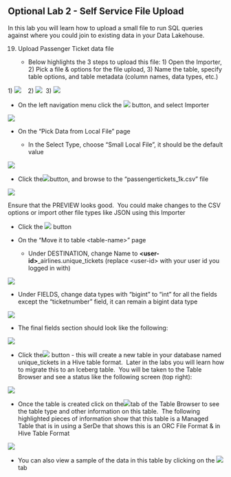 ## Optional Lab 2 - Self Service File Upload

In this lab you will learn how to upload a small file to run SQL queries against where you could join to existing data in your Data Lakehouse.

19. Upload Passenger Ticket data file

    - Below highlights the 3 steps to upload this file: 1) Open the Importer, 2) Pick a file & options for the file upload, 3) Name the table, specify table options, and table metadata (column names, data types, etc.)

1\) ![](https://lh7-us.googleusercontent.com/NzrxrXBz8hN20vE-XDZ_Cc3Y4JyKM5l7tjJtZakRXX09gSy5ZAn2OIYtJVWwHCNSLvI0v8AksZ_6eEWtl4UtG2oXyjd9LkfAqntW8lViLpK2Gwyvter_0n2iTWJK-6zVdm5glCYDFNX_DrzOMoWRfhU)    2) ![](https://lh7-us.googleusercontent.com/EI7MJyqNc6WlwfPYW5LErtyWBT4HdVPTcUk4qUOrXL4W_NVkNAHUQ0usqFdinNANvSW3_BF2avnmMCoB5hYDpwB38BXlCWWFdpjl_bnuK5xM4ak_eWevqf2s98oGLM5-RizStFSjYL9Z7sYqFYG__To)  3) ![](https://lh7-us.googleusercontent.com/eJ2Y_KRiCDKLWNCWVt4YjrymXpSS-2FpQDA6iHvQxjjCKBaJP6O7snmTBWR6v42VmEXcI4L-P_gn-kG-NBZqmrM_VlcTxWfitt-zcDCK9v5r_foABk7RGmMQLGUZLkKpSPdz_GLu6GJggkn7fvotx5Y)

- On the left navigation menu click the ![](https://lh7-us.googleusercontent.com/BDnxzsQyGDZpeqgDIrWEHMyHIoZYfN12wxfjGAx7jgHqQlH7XVeP4CG7AOG8FhhFUs8y0oYzvZRUrf51Y2uzAsiKrB2VYuM7H1hbp-_F151VAmJqZx7KC-vGoexKduPbyBhvxxaMmW--quNF5tMYipY) button, and select Importer

![](https://lh7-us.googleusercontent.com/NzrxrXBz8hN20vE-XDZ_Cc3Y4JyKM5l7tjJtZakRXX09gSy5ZAn2OIYtJVWwHCNSLvI0v8AksZ_6eEWtl4UtG2oXyjd9LkfAqntW8lViLpK2Gwyvter_0n2iTWJK-6zVdm5glCYDFNX_DrzOMoWRfhU)

- On the “Pick Data from Local File” page

  - In the Select Type, choose “Small Local File”, it should be the default value

![](https://lh7-us.googleusercontent.com/cLdtP1q-bfpz8OvQ8tBDPeLUbCaivwAbeP-0dbYESICOLIM_JjrxhcC3qOzKiKaouOKKNjgx54aCcXW8WGH8S8nD3oE8TkHiOlMAX3io_KF3z8v_3x4YlxcsP08WWDtjccl9mFF8BfSMffSPrkQI618)

- Click the![](https://lh7-us.googleusercontent.com/p-GrwqkBUZs2miT-IkVLRQ3aA5sWZHCP9ztx8AE0arg1m38RnGcXZhVVW32Mw0VDxLb-pEdosCvEUvPhAOsjXrNVAcHmtbOIXOEpCFjp86EbvLx0GDZ7v1s1MNpKoArnKnxuvCvv_2NxlAUP_T8AgTc)button, and browse to the “passengertickets\_1k.csv” file

![](https://lh7-us.googleusercontent.com/EI7MJyqNc6WlwfPYW5LErtyWBT4HdVPTcUk4qUOrXL4W_NVkNAHUQ0usqFdinNANvSW3_BF2avnmMCoB5hYDpwB38BXlCWWFdpjl_bnuK5xM4ak_eWevqf2s98oGLM5-RizStFSjYL9Z7sYqFYG__To)

Ensure that the PREVIEW looks good.  You could make changes to the CSV options or import other file types like JSON using this Importer

- Click the ![](https://lh7-us.googleusercontent.com/cNF_9VS4z1iA5lgPK3bDjQyhxVIoKu_v_jj1OOy6zvM0oyoaU5tlOqb-kx104EBS0tGf8Kt-63_xK0OLn7vIM5MpzTbih4YBlSmeiSpn_Yq7oGltGvBGE_mfG3bm4XmQvyJ9d5mVrokuTZ8xlstShVM) button

<!---->

- On the “Move it to table \<table-name>” page

  - Under DESTINATION, change Name to **\<user-id>**\_airlines.unique\_tickets (replace \<user-id> with your user id you logged in with)

![](https://lh7-us.googleusercontent.com/eJ2Y_KRiCDKLWNCWVt4YjrymXpSS-2FpQDA6iHvQxjjCKBaJP6O7snmTBWR6v42VmEXcI4L-P_gn-kG-NBZqmrM_VlcTxWfitt-zcDCK9v5r_foABk7RGmMQLGUZLkKpSPdz_GLu6GJggkn7fvotx5Y)

- Under FIELDS, change data types with “bigint” to “int” for all the fields except the “ticketnumber” field, it can remain a bigint data type

![](https://lh7-us.googleusercontent.com/Fuxh_qEso0TZCJa-nSb0OAFtbKRg5rvVF0c9gBxwdybLHpRzGB2Qmaut6SfPTxY3FxXu-IaPlHN1PFsJri4CSrl_qcf-oCHkb_SL6bPakbplxIh8WbQmdYn31N8S8trD6B-KHDmIMQZd20DYxpraHao)

- The final fields section should look like the following:

![](https://lh7-us.googleusercontent.com/6FZo9Yk9pw_gEe16P_kWjHwrIlukV2hYPl1AsVirzBVlsYkgrJ5hJCdPJgMVlS7iNWkU86stva733KyCeHiL0mdoy1f5LD6ag2SFcDuOKkyPUVQzKMVJoaSiaGx7qjEZHLK9PFD46oCwGKuc-g9GrGc)

- Click the![](https://lh7-us.googleusercontent.com/Ke1PgrUu_64OWo-PuBL8BibkzxvlbEJg3xyjvPQVA5vWlW0bcXCkZNL3edwmFYwDPfiyx1RKiVDzANNHsfvmLfR5HaVfcr4VvB6u5M1YHFQxsGURmhghWU2PNbgsKyj1J81P2ATej9jV9TQpo8dcvQk) button - this will create a new table in your database named unique\_tickets in a Hive table format.  Later in the labs you will learn how to migrate this to an Iceberg table.  You will be taken to the Table Browser and see a status like the following screen (top right):

![](https://lh7-us.googleusercontent.com/LYwsQSTU1P1KFeitfqEEvZFY9EuLTARj-fy_f-kchNVZvN5Cd0ZzJbq6yyVn4fRgTVdGUL-Tkb0iDDpKfQDiHv-FWVBkTboLN1lXHO0wmxDSD0wpH3quHUoQnRltEsfp_vWdpdlXxFIX-lgth5AikqE)

- Once the table is created click on the![](https://lh7-us.googleusercontent.com/1PVPpABt8cPAzwGodTh_dvBFaQTY-Shvm5nHUtnZwXa7M57I88OTBXlPQT6-UezxoSLY7FAFmJ8jR17zYHJfGSleL0Fg7Guxg3KC5jrI-JHntxjCUW67iLMzGMxGg8zK4dQnYKICv4SVaByxGoDUK0U)tab of the Table Browser to see the table type and other information on this table.  The following highlighted pieces of information show that this table is a Managed Table that is in using a SerDe that shows this is an ORC File Format & in Hive Table Format

![](https://lh7-us.googleusercontent.com/UyTbF5I1f_YS4dZls9WZnHAjsHo_OD6V6aAcjJfYNjGvzJs17A41CrZrbIi6_46XN4tBrMLvg_4epK0Voz57ZbKzY_5QOnXseTXqe746Nzf0r1LHU2EaHG-lJdwTJL38D_AEHweg9dlIdmJGf7czOG0)

- You can also view a sample of the data in this table by clicking on the ![](https://lh7-us.googleusercontent.com/UyTbF5I1f_YS4dZls9WZnHAjsHo_OD6V6aAcjJfYNjGvzJs17A41CrZrbIi6_46XN4tBrMLvg_4epK0Voz57ZbKzY_5QOnXseTXqe746Nzf0r1LHU2EaHG-lJdwTJL38D_AEHweg9dlIdmJGf7czOG0)tab

